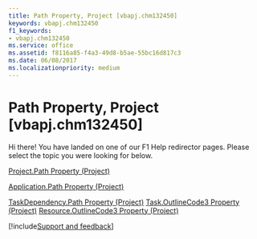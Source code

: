 ```yaml
---
title: Path Property, Project [vbapj.chm132450]
keywords: vbapj.chm132450
f1_keywords:
- vbapj.chm132450
ms.service: office
ms.assetid: f8116a85-f4a3-49d8-b5ae-55bc16d817c3
ms.date: 06/08/2017
ms.localizationpriority: medium
---
```



# Path Property, Project [vbapj.chm132450]

Hi there! You have landed on one of our F1 Help redirector pages. Please select the topic you were looking for below.

[Project.Path Property (Project)](https://msdn.microsoft.com/library/6318f0ea-c6c9-4951-e53d-e0076f055bab%28Office.15%29.aspx)

[Application.Path Property (Project)](https://msdn.microsoft.com/library/bb739ed8-9e1f-36e0-5a26-68301cfa24eb%28Office.15%29.aspx)

[TaskDependency.Path Property (Project)](https://msdn.microsoft.com/library/d6007a61-9079-7a19-93ea-94f3d6e880f1%28Office.15%29.aspx)
[Task.OutlineCode3 Property (Project)](https://msdn.microsoft.com/library/25bd9ac0-8c49-b328-b69e-0a2a38e22be4%28Office.15%29.aspx)
[Resource.OutlineCode3 Property (Project)](https://msdn.microsoft.com/library/1e5e4596-8e62-5b8d-c4e0-18467df727cf%28Office.15%29.aspx)

[!include[Support and feedback](~/includes/feedback-boilerplate.md)]
